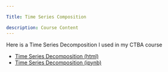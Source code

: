 ```yaml
---

Title: Time Series Composition

description: Course Content
---
```


Here is a Time Series Decomposition I used in my CTBA course
- [Time Series Decomposition (html)](M3TimeSeriesDecompositionAssignment.html)
- [Time Series Decomposition (ipynb)](M3TimeSeriesDecompositionAssignment.ipynb)

